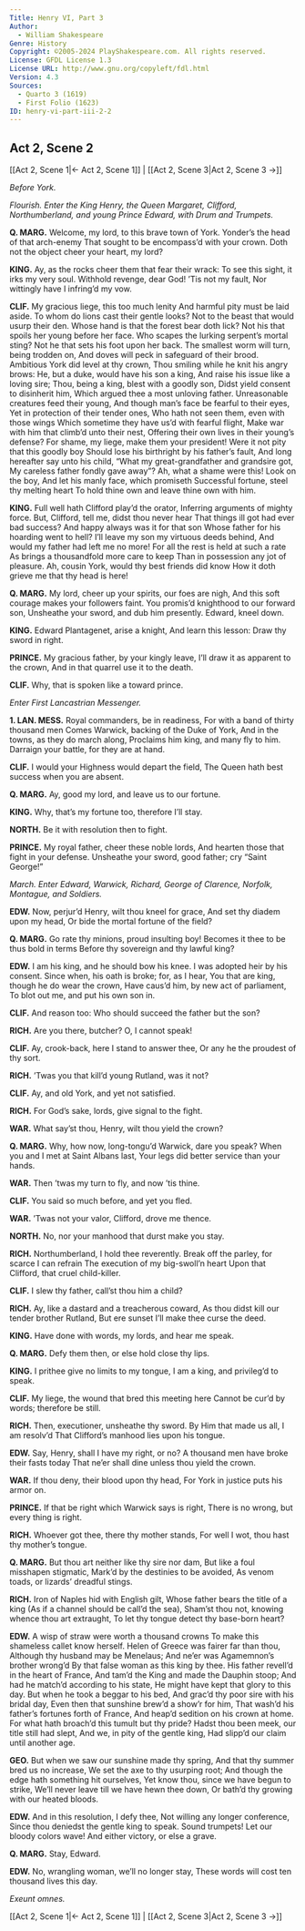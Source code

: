 ```yaml
---
Title: Henry VI, Part 3
Author: 
  - William Shakespeare
Genre: History
Copyright: ©2005-2024 PlayShakespeare.com. All rights reserved.
License: GFDL License 1.3
License URL: http://www.gnu.org/copyleft/fdl.html
Version: 4.3
Sources:
  - Quarto 3 (1619)
  - First Folio (1623)
ID: henry-vi-part-iii-2-2
---
```


## Act 2, Scene 2
[[Act 2, Scene 1|← Act 2, Scene 1]] | [[Act 2, Scene 3|Act 2, Scene 3 →]]

*Before York.*

*Flourish. Enter the King Henry, the Queen Margaret, Clifford, Northumberland, and young Prince Edward, with Drum and Trumpets.*

**Q. MARG.**
Welcome, my lord, to this brave town of York.
Yonder’s the head of that arch-enemy
That sought to be encompass’d with your crown.
Doth not the object cheer your heart, my lord?

**KING.**
Ay, as the rocks cheer them that fear their wrack:
To see this sight, it irks my very soul.
Withhold revenge, dear God! ’Tis not my fault,
Nor wittingly have I infring’d my vow.

**CLIF.**
My gracious liege, this too much lenity
And harmful pity must be laid aside.
To whom do lions cast their gentle looks?
Not to the beast that would usurp their den.
Whose hand is that the forest bear doth lick?
Not his that spoils her young before her face.
Who scapes the lurking serpent’s mortal sting?
Not he that sets his foot upon her back.
The smallest worm will turn, being trodden on,
And doves will peck in safeguard of their brood.
Ambitious York did level at thy crown,
Thou smiling while he knit his angry brows:
He, but a duke, would have his son a king,
And raise his issue like a loving sire;
Thou, being a king, blest with a goodly son,
Didst yield consent to disinherit him,
Which argued thee a most unloving father.
Unreasonable creatures feed their young,
And though man’s face be fearful to their eyes,
Yet in protection of their tender ones,
Who hath not seen them, even with those wings
Which sometime they have us’d with fearful flight,
Make war with him that climb’d unto their nest,
Offering their own lives in their young’s defense?
For shame, my liege, make them your president!
Were it not pity that this goodly boy
Should lose his birthright by his father’s fault,
And long hereafter say unto his child,
“What my great-grandfather and grandsire got,
My careless father fondly gave away”?
Ah, what a shame were this! Look on the boy,
And let his manly face, which promiseth
Successful fortune, steel thy melting heart
To hold thine own and leave thine own with him.

**KING.**
Full well hath Clifford play’d the orator,
Inferring arguments of mighty force.
But, Clifford, tell me, didst thou never hear
That things ill got had ever bad success?
And happy always was it for that son
Whose father for his hoarding went to hell?
I’ll leave my son my virtuous deeds behind,
And would my father had left me no more!
For all the rest is held at such a rate
As brings a thousandfold more care to keep
Than in possession any jot of pleasure.
Ah, cousin York, would thy best friends did know
How it doth grieve me that thy head is here!

**Q. MARG.**
My lord, cheer up your spirits, our foes are nigh,
And this soft courage makes your followers faint.
You promis’d knighthood to our forward son,
Unsheathe your sword, and dub him presently.
Edward, kneel down.

**KING.**
Edward Plantagenet, arise a knight,
And learn this lesson: Draw thy sword in right.

**PRINCE.**
My gracious father, by your kingly leave,
I’ll draw it as apparent to the crown,
And in that quarrel use it to the death.

**CLIF.**
Why, that is spoken like a toward prince.

*Enter First Lancastrian Messenger.*

**1. LAN. MESS.**
Royal commanders, be in readiness,
For with a band of thirty thousand men
Comes Warwick, backing of the Duke of York,
And in the towns, as they do march along,
Proclaims him king, and many fly to him.
Darraign your battle, for they are at hand.

**CLIF.**
I would your Highness would depart the field,
The Queen hath best success when you are absent.

**Q. MARG.**
Ay, good my lord, and leave us to our fortune.

**KING.**
Why, that’s my fortune too, therefore I’ll stay.

**NORTH.**
Be it with resolution then to fight.

**PRINCE.**
My royal father, cheer these noble lords,
And hearten those that fight in your defense.
Unsheathe your sword, good father; cry “Saint George!”

*March. Enter Edward, Warwick, Richard, George of Clarence, Norfolk, Montague, and Soldiers.*

**EDW.**
Now, perjur’d Henry, wilt thou kneel for grace,
And set thy diadem upon my head,
Or bide the mortal fortune of the field?

**Q. MARG.**
Go rate thy minions, proud insulting boy!
Becomes it thee to be thus bold in terms
Before thy sovereign and thy lawful king?

**EDW.**
I am his king, and he should bow his knee.
I was adopted heir by his consent.
Since when, his oath is broke; for, as I hear,
You that are king, though he do wear the crown,
Have caus’d him, by new act of parliament,
To blot out me, and put his own son in.

**CLIF.**
And reason too:
Who should succeed the father but the son?

**RICH.**
Are you there, butcher? O, I cannot speak!

**CLIF.**
Ay, crook-back, here I stand to answer thee,
Or any he the proudest of thy sort.

**RICH.**
’Twas you that kill’d young Rutland, was it not?

**CLIF.**
Ay, and old York, and yet not satisfied.

**RICH.**
For God’s sake, lords, give signal to the fight.

**WAR.**
What say’st thou, Henry, wilt thou yield the crown?

**Q. MARG.**
Why, how now, long-tongu’d Warwick, dare you speak?
When you and I met at Saint Albans last,
Your legs did better service than your hands.

**WAR.**
Then ’twas my turn to fly, and now ’tis thine.

**CLIF.**
You said so much before, and yet you fled.

**WAR.**
’Twas not your valor, Clifford, drove me thence.

**NORTH.**
No, nor your manhood that durst make you stay.

**RICH.**
Northumberland, I hold thee reverently.
Break off the parley, for scarce I can refrain
The execution of my big-swoll’n heart
Upon that Clifford, that cruel child-killer.

**CLIF.**
I slew thy father, call’st thou him a child?

**RICH.**
Ay, like a dastard and a treacherous coward,
As thou didst kill our tender brother Rutland,
But ere sunset I’ll make thee curse the deed.

**KING.**
Have done with words, my lords, and hear me speak.

**Q. MARG.**
Defy them then, or else hold close thy lips.

**KING.**
I prithee give no limits to my tongue,
I am a king, and privileg’d to speak.

**CLIF.**
My liege, the wound that bred this meeting here
Cannot be cur’d by words; therefore be still.

**RICH.**
Then, executioner, unsheathe thy sword.
By Him that made us all, I am resolv’d
That Clifford’s manhood lies upon his tongue.

**EDW.**
Say, Henry, shall I have my right, or no?
A thousand men have broke their fasts today
That ne’er shall dine unless thou yield the crown.

**WAR.**
If thou deny, their blood upon thy head,
For York in justice puts his armor on.

**PRINCE.**
If that be right which Warwick says is right,
There is no wrong, but every thing is right.

**RICH.**
Whoever got thee, there thy mother stands,
For well I wot, thou hast thy mother’s tongue.

**Q. MARG.**
But thou art neither like thy sire nor dam,
But like a foul misshapen stigmatic,
Mark’d by the destinies to be avoided,
As venom toads, or lizards’ dreadful stings.

**RICH.**
Iron of Naples hid with English gilt,
Whose father bears the title of a king
(As if a channel should be call’d the sea),
Sham’st thou not, knowing whence thou art extraught,
To let thy tongue detect thy base-born heart?

**EDW.**
A wisp of straw were worth a thousand crowns
To make this shameless callet know herself.
Helen of Greece was fairer far than thou,
Although thy husband may be Menelaus;
And ne’er was Agamemnon’s brother wrong’d
By that false woman as this king by thee.
His father revell’d in the heart of France,
And tam’d the King and made the Dauphin stoop;
And had he match’d according to his state,
He might have kept that glory to this day.
But when he took a beggar to his bed,
And grac’d thy poor sire with his bridal day,
Even then that sunshine brew’d a show’r for him,
That wash’d his father’s fortunes forth of France,
And heap’d sedition on his crown at home.
For what hath broach’d this tumult but thy pride?
Hadst thou been meek, our title still had slept,
And we, in pity of the gentle king,
Had slipp’d our claim until another age.

**GEO.**
But when we saw our sunshine made thy spring,
And that thy summer bred us no increase,
We set the axe to thy usurping root;
And though the edge hath something hit ourselves,
Yet know thou, since we have begun to strike,
We’ll never leave till we have hewn thee down,
Or bath’d thy growing with our heated bloods.

**EDW.**
And in this resolution, I defy thee,
Not willing any longer conference,
Since thou deniedst the gentle king to speak.
Sound trumpets! Let our bloody colors wave!
And either victory, or else a grave.

**Q. MARG.**
Stay, Edward.

**EDW.**
No, wrangling woman, we’ll no longer stay,
These words will cost ten thousand lives this day.

*Exeunt omnes.*

[[Act 2, Scene 1|← Act 2, Scene 1]] | [[Act 2, Scene 3|Act 2, Scene 3 →]]
